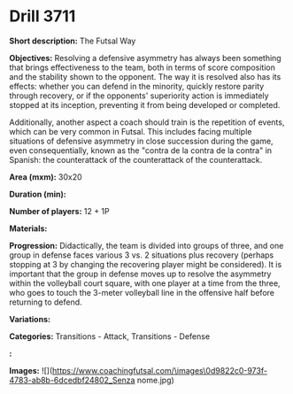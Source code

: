 # Drill 3711

**Short description:**
The Futsal Way

**Objectives:**
Resolving a defensive asymmetry has always been something that brings effectiveness to the team, both in terms of score composition and the stability shown to the opponent. The way it is resolved also has its effects: whether you can defend in the minority, quickly restore parity through recovery, or if the opponents' superiority action is immediately stopped at its inception, preventing it from being developed or completed.

Additionally, another aspect a coach should train is the repetition of events, which can be very common in Futsal. This includes facing multiple situations of defensive asymmetry in close succession during the game, even consequentially, known as the "contra de la contra de la contra" in Spanish: the counterattack of the counterattack of the counterattack.

**Area (mxm):**
30x20

**Duration (min):**


**Number of players:**
12 + 1P

**Materials:**


**Progression:**
Didactically, the team is divided into groups of three, and one group in defense faces various 3 vs. 2 situations plus recovery (perhaps stopping at 3 by changing the recovering player might be considered). It is important that the group in defense moves up to resolve the asymmetry within the volleyball court square, with one player at a time from the three, who goes to touch the 3-meter volleyball line in the offensive half before returning to defend.

**Variations:**


**Categories:**
Transitions - Attack, Transitions - Defense

**:**


**Images:**
![](https://www.coachingfutsal.com/\images\0d9822c0-973f-4783-ab8b-6dcedbf24802_Senza nome.jpg)

